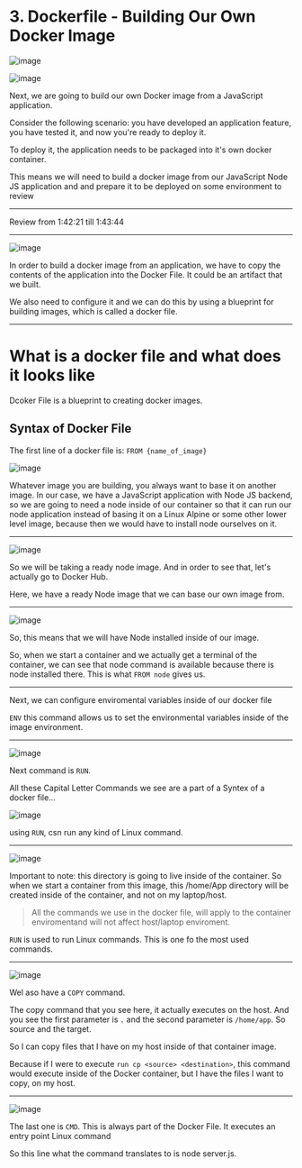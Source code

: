 # 3. Dockerfile - Building Our Own Docker Image

![image](https://user-images.githubusercontent.com/107522496/203766128-48f3e591-57c9-4c45-aa15-ed58119d471f.png)

<!-- 1:41:54 --> 

![image](https://user-images.githubusercontent.com/107522496/203770977-20f3734b-d72a-451f-878f-2ca46a21af1c.png)

Next, we are going to build our own Docker image from a JavaScript application.

Consider the following scenario: you have developed an application feature, you have tested it, 
and now you're ready to deploy it. 

To deploy it, the application needs to be packaged into it's own docker container. 

This means we will need to build a docker image from our JavaScript Node JS application and  and 
prepare it to be deployed on some environment to review

---

Review from 1:42:21 till 1:43:44

---

![image](https://user-images.githubusercontent.com/107522496/203772775-4202d7e8-b517-4071-a21d-8575a4b32a31.png)

In order to build a docker image from an application, we have to copy the contents of the application into the 
Docker File. It could be an artifact that we built.

We also need to configure it and we can do this by using a blueprint for building images, which is called
a docker file.

---

# What is a docker file and what does it looks like

Dcoker File is a blueprint to creating docker images. 

## Syntax of Docker File

The first line of a docker file is: `FROM {name_of_image}`

![image](https://user-images.githubusercontent.com/107522496/203792940-5e2c2976-41a6-4914-aca8-b31ae735d168.png)


Whatever image you are building, you always want to base it on another image. In our case, we have a JavaScript application with Node JS backend, so we are going to need a node inside of our container so that it can run our node application instead of basing it on a Linux Alpine or some other lower level image, because then we would have to install node ourselves on it.

---

![image](https://user-images.githubusercontent.com/107522496/203793659-66ae60f7-b896-4440-a569-2a40e1bc9f3e.png)

So we will be taking a ready node image. And in order to see that, let's actually go to Docker Hub.

Here, we have a ready Node image that we can base our own image from.

---

![image](https://user-images.githubusercontent.com/107522496/203794055-3a262ee7-4c99-4f17-9862-a3fdf55bb6ee.png)

So, this means that we will have Node installed inside of our image. 

So, when we start a container and we actually get a terminal of the container, we can see that node command is available because there is node installed there. This is what `FROM node` gives us.

---


Next, we can configure enviromental variables inside of our docker file

`ENV` this command allows us to set the environmental variables inside of the image environment.

---

![image](https://user-images.githubusercontent.com/107522496/203794910-60bab933-76df-4376-8c66-51d0a46055ae.png)

Next command is `RUN`.

All these Capital Letter Commands we see are a part of a Syntex of a docker file...

![image](https://user-images.githubusercontent.com/107522496/203795558-aedc25dc-95d6-4b47-82cd-fbb9e44bc0e7.png)

using `RUN`, csn run any kind of Linux command.  

---

![image](https://user-images.githubusercontent.com/107522496/203795681-05fc126f-2af0-4f8a-b571-8a14a0f7bf19.png)

Important to note: this directory is going to live inside of the container. So when we start a container from this image, this /home/App directory will be created inside of the container, and not on my laptop/host.

> All the commands we use in the docker file, will apply to the container enviromentand will not affect host/laptop enviroment. 

`RUN` is used to run Linux commands. This is one fo the most used commands. 

---

![image](https://user-images.githubusercontent.com/107522496/203811948-d161340e-17bf-49e1-93f8-7f2d0e2fcaf2.png)

Wel aso have a `COPY` command. 

The copy command that you see here, it actually executes on the host. And you see the first parameter is `.` and the second parameter is `/home/app`. So source and the target.

So I can copy files that I have on my host inside of that container image.

Because if I were to execute `run cp <source> <destination>`, this command would execute inside of the Docker container, but I have the files I want to copy, on my host.

---

![image](https://user-images.githubusercontent.com/107522496/203813480-0d97c320-3c05-41e8-bcd6-f433de269200.png)

The last one is `CMD`. This is always part of the Docker File. It executes an entry point Linux command

 So this line what the command translates to is node server.js.






























































